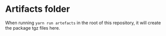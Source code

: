 # Artifacts folder
When running `yarn run artefacts` in the root of this repository, it will create the package tgz files here.
